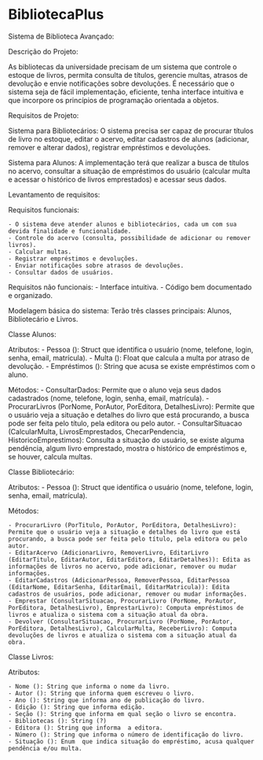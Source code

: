 # BibliotecaPlus
Sistema de Biblioteca Avançado: 

Descrição do Projeto:  

As bibliotecas da universidade precisam de um sistema que controle o estoque de livros, permita consulta de títulos, gerencie multas, atrasos de devolução e envie notificações sobre devoluções. É necessário que o sistema seja de fácil implementação, eficiente, tenha interface intuitiva e que incorpore os princípios de programação orientada a objetos. 

Requisitos de Projeto: 

Sistema para Bibliotecários: 
    O sistema precisa ser capaz de procurar títulos de livro no estoque, editar o acervo, editar cadastros de alunos (adicionar, remover e alterar dados), registrar empréstimos e devoluções. 

Sistema para Alunos: 
    A implementação terá que realizar a busca de títulos no acervo, consultar a situação de empréstimos do usuário (calcular multa e acessar o histórico de livros emprestados) e acessar seus dados. 

Levantamento de requisitos: 

Requisitos funcionais: 

    - O sistema deve atender alunos e bibliotecários, cada um com sua devida finalidade e funcionalidade. 
    - Controle do acervo (consulta, possibilidade de adicionar ou remover livros). 
    - Calcular multas. 
    - Registrar empréstimos e devoluções. 
    - Enviar notificações sobre atrasos de devoluções. 
    - Consultar dados de usuários. 

Requisitos não funcionais: 
    - Interface intuitiva. 
    - Código bem documentado e organizado. 

Modelagem básica do sistema: 
    Terão três classes principais: Alunos, Bibliotecário e Livros. 

Classe Alunos: 

Atributos: 
    - Pessoa (): Struct que identifica o usuário (nome, telefone, login, senha, email, matrícula).
    - Multa (): Float que calcula a multa por atraso de devolução.
    - Empréstimos (): String que acusa se existe empréstimos com o aluno.

Métodos: 
    - ConsultarDados: Permite que o aluno veja seus dados cadastrados (nome, telefone, login, senha, email, matrícula).
    - ProcurarLivros (PorNome, PorAutor, PorEditora, DetalhesLivro): Permite que o usuário veja a situação e detalhes do livro que está procurando, a busca pode ser feita pelo título, pela editora ou pelo autor.
    - ConsultarSituacao (CalcularMulta, LivrosEmprestados, ChecarPendencia, HistoricoEmprestimos): Consulta a situação do usuário, se existe alguma pendência, algum livro emprestado, mostra o histórico de empréstimos e, se houver, calcula multas.


Classe Bibliotecário: 

Atributos: 
    - Pessoa (): Struct que identifica o usuário (nome, telefone, login, senha, email, matrícula).

Métodos: 

    - ProcurarLivro (PorTitulo, PorAutor, PorEditora, DetalhesLivro): Permite que o usuário veja a situação e detalhes do livro que está procurando, a busca pode ser feita pelo título, pela editora ou pelo autor.
    - EditarAcervo (AdicionarLivro, RemoverLivro, EditarLivro (EditarTitulo, EditarAutor, EditarEditora, EditarDetalhes)): Edita as informações de livros no acervo, pode adicionar, remover ou mudar informações. 
    - EditarCadastros (AdicionarPessoa, RemoverPessoa, EditarPessoa (EditarNome, EditarSenha, EditarEmail, EditarMatricula)): Edita cadastros de usuários, pode adicionar, remover ou mudar informações.
    - Emprestar (ConsultarSituacao, ProcurarLivro (PorNome, PorAutor, PorEditora, DetalhesLivro), EmprestarLivro): Computa empréstimos de livros e atualiza o sistema com a situação atual da obra.
    - Devolver (ConsultarSituacao, ProcurarLivro (PorNome, PorAutor, PorEditora, DetalhesLivro), CalcularMulta, ReceberLivro): Computa devoluções de livros e atualiza o sistema com a situação atual da obra.

Classe Livros:

Atributos:

    - Nome (): String que informa o nome da livro.
    - Autor (): String que informa quem escreveu o livro.
    - Ano (): String que informa ano de publicação do livro.
    - Edição (): String que informa edição.
    - Seção (): String que informa em qual seção o livro se encontra.
    - Bibliotecas (): String (?)
    - Editora (): String que informa  a editora.
    - Número (): String que informa o número de identificação do livro.
    - Situação (): Enum  que indica situação do empréstimo, acusa qualquer pendência e/ou multa. 

